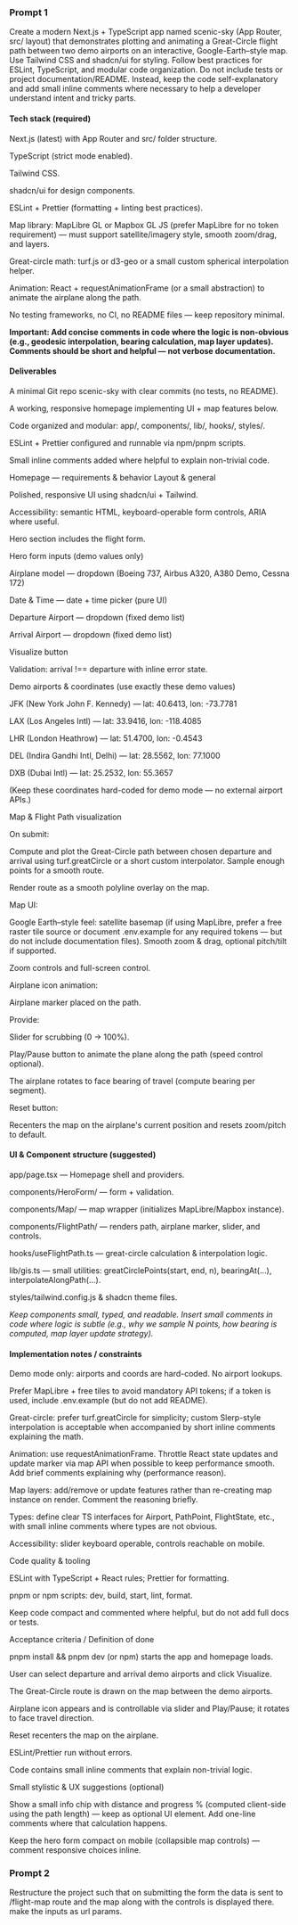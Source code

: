 ### Prompt 1

Create a modern Next.js + TypeScript app named scenic-sky (App Router, src/ layout) that demonstrates plotting and animating a Great-Circle flight path between two demo airports on an interactive, Google-Earth–style map. Use Tailwind CSS and shadcn/ui for styling. Follow best practices for ESLint, TypeScript, and modular code organization. Do not include tests or project documentation/README. Instead, keep the code self-explanatory and add small inline comments where necessary to help a developer understand intent and tricky parts.

#### Tech stack (required)

Next.js (latest) with App Router and src/ folder structure.

TypeScript (strict mode enabled).

Tailwind CSS.

shadcn/ui for design components.

ESLint + Prettier (formatting + linting best practices).

Map library: MapLibre GL or Mapbox GL JS (prefer MapLibre for no token requirement) — must support satellite/imagery style, smooth zoom/drag, and layers.

Great-circle math: turf.js or d3-geo or a small custom spherical interpolation helper.

Animation: React + requestAnimationFrame (or a small abstraction) to animate the airplane along the path.

No testing frameworks, no CI, no README files — keep repository minimal.

**Important: Add concise comments in code where the logic is non-obvious (e.g., geodesic interpolation, bearing calculation, map layer updates). Comments should be short and helpful — not verbose documentation.**

#### Deliverables

A minimal Git repo scenic-sky with clear commits (no tests, no README).

A working, responsive homepage implementing UI + map features below.

Code organized and modular: app/, components/, lib/, hooks/, styles/.

ESLint + Prettier configured and runnable via npm/pnpm scripts.

Small inline comments added where helpful to explain non-trivial code.

Homepage — requirements & behavior
Layout & general

Polished, responsive UI using shadcn/ui + Tailwind.

Accessibility: semantic HTML, keyboard-operable form controls, ARIA where useful.

Hero section includes the flight form.

Hero form inputs (demo values only)

Airplane model — dropdown (Boeing 737, Airbus A320, A380 Demo, Cessna 172)

Date & Time — date + time picker (pure UI)

Departure Airport — dropdown (fixed demo list)

Arrival Airport — dropdown (fixed demo list)

Visualize button

Validation: arrival !== departure with inline error state.

Demo airports & coordinates (use exactly these demo values)

JFK (New York John F. Kennedy) — lat: 40.6413, lon: -73.7781

LAX (Los Angeles Intl) — lat: 33.9416, lon: -118.4085

LHR (London Heathrow) — lat: 51.4700, lon: -0.4543

DEL (Indira Gandhi Intl, Delhi) — lat: 28.5562, lon: 77.1000

DXB (Dubai Intl) — lat: 25.2532, lon: 55.3657

(Keep these coordinates hard-coded for demo mode — no external airport APIs.)

Map & Flight Path visualization

On submit:

Compute and plot the Great-Circle path between chosen departure and arrival using turf.greatCircle or a short custom interpolator. Sample enough points for a smooth route.

Render route as a smooth polyline overlay on the map.

Map UI:

Google Earth–style feel: satellite basemap (if using MapLibre, prefer a free raster tile source or document .env.example for any required tokens — but do not include documentation files). Smooth zoom & drag, optional pitch/tilt if supported.

Zoom controls and full-screen control.

Airplane icon animation:

Airplane marker placed on the path.

Provide:

Slider for scrubbing (0 → 100%).

Play/Pause button to animate the plane along the path (speed control optional).

The airplane rotates to face bearing of travel (compute bearing per segment).

Reset button:

Recenters the map on the airplane's current position and resets zoom/pitch to default.

#### UI & Component structure (suggested)

app/page.tsx — Homepage shell and providers.

components/HeroForm/ — form + validation.

components/Map/ — map wrapper (initializes MapLibre/Mapbox instance).

components/FlightPath/ — renders path, airplane marker, slider, and controls.

hooks/useFlightPath.ts — great-circle calculation & interpolation logic.

lib/gis.ts — small utilities: greatCirclePoints(start, end, n), bearingAt(...), interpolateAlongPath(...).

styles/tailwind.config.js & shadcn theme files.

_Keep components small, typed, and readable. Insert small comments in code where logic is subtle (e.g., why we sample N points, how bearing is computed, map layer update strategy)._

#### Implementation notes / constraints

Demo mode only: airports and coords are hard-coded. No airport lookups.

Prefer MapLibre + free tiles to avoid mandatory API tokens; if a token is used, include .env.example (but do not add README).

Great-circle: prefer turf.greatCircle for simplicity; custom Slerp-style interpolation is acceptable when accompanied by short inline comments explaining the math.

Animation: use requestAnimationFrame. Throttle React state updates and update marker via map API when possible to keep performance smooth. Add brief comments explaining why (performance reason).

Map layers: add/remove or update features rather than re-creating map instance on render. Comment the reasoning briefly.

Types: define clear TS interfaces for Airport, PathPoint, FlightState, etc., with small inline comments where types are not obvious.

Accessibility: slider keyboard operable, controls reachable on mobile.

Code quality & tooling

ESLint with TypeScript + React rules; Prettier for formatting.

pnpm or npm scripts: dev, build, start, lint, format.

Keep code compact and commented where helpful, but do not add full docs or tests.

Acceptance criteria / Definition of done

pnpm install && pnpm dev (or npm) starts the app and homepage loads.

User can select departure and arrival demo airports and click Visualize.

The Great-Circle route is drawn on the map between the demo airports.

Airplane icon appears and is controllable via slider and Play/Pause; it rotates to face travel direction.

Reset recenters the map on the airplane.

ESLint/Prettier run without errors.

Code contains small inline comments that explain non-trivial logic.

Small stylistic & UX suggestions (optional)

Show a small info chip with distance and progress % (computed client-side using the path length) — keep as optional UI element. Add one-line comments where that calculation happens.

Keep the hero form compact on mobile (collapsible map controls) — comment responsive choices inline.



### Prompt 2

Restructure the project such that on submitting the form the data is sent to /flight-map route and the map along with the controls is displayed there. make the inputs as url params.